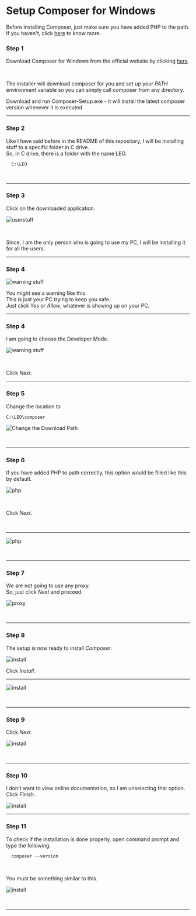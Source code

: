# Setup Composer for Windows

Before installing Composer, just make sure you have added PHP to the path.<br>
If you haven't, click <a href="../Adding php and mysql to Path/" >here</a> to know more.

### Step 1 

Download Composer for Windows from the official website by clicking 
<a href="https://getcomposer.org/download/" target="_blank">here</a>.

<br>

The installer will download composer for you and set up your _PATH_ environment variable so you can simply call composer from any directory. <br>

Download and run Composer-Setup.exe - it will install the latest composer version whenever it is executed.<br>

<hr>

### Step 2

Like I have said before in the README of this repository, I will be installing stuff to a specific folder in C drive.<br>
So, in C drive, there is a folder with the name LEO.<br>

      C:\LEO

<br>

<hr>

### Step 3
 
Click on the downloaded application.<br>

![userstuff](img/01.png)

<br>

Since, I am the only person who is going to use my PC, I will be installing it for all the users.<br>

<hr>

### Step 4

![warning stuff](img/02.png)

You might see a warning like this.<br>
This is just your PC trying to keep you safe.<br>
Just click _Yes_ or _Allow_, whatever is showing up on your PC.<br>

<hr>

### Step 4

I am going to choose the Developer Mode. <br>

![warning stuff](img/03.png)

<br>

Click _Next_. <br>

<hr>

### Step 5

Change the location to

    C:\LEO\composer

![Change the Download Path](img/04.png)

<br>

<hr>

### Step 6

If you have added PHP to path correctly, this option would be filled like this by default.<br>

![php](img/05.png)

<br>

Click  *Next*.

<br>

<hr>

![php](img/06.png)

<br>

<hr>

### Step 7

We are not going to use any proxy.<br>
So, just click _Next_ and proceed. <br>

![proxy](img/07.png)

<br>

<hr>

### Step 8

The setup is now ready to install _Composer_.<br>

![install](img/08.png)
<br>

Click _Install_.
<br>
<hr>

![install](img/09.png)

<br>

<hr>

### Step 9

Click _Next_.

![install](img/10.png)

<br>

<hr>

### Step 10

I don't want to view online documentation, so I am unselecting that option. <br>
Click _Finish_.<br>

![install](img/11.png)

<hr>

### Step 11

To check if the installation is done properly, open command prompt and type the following. <br>

      composer --version

<br>

You must be something similar to this. <br>

![install](img/12.png)

<br>
<hr>

